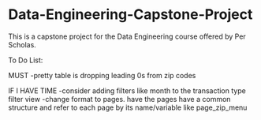 # Data-Engineering-Capstone-Project
This is a capstone project for the Data Engineering course offered by Per Scholas.


To Do List:

MUST
-pretty table is dropping leading 0s from zip codes


IF I HAVE TIME
-consider adding filters like month to the transaction type filter view
-change format to pages.  have the pages have a common structure and refer to each page by its name/variable like page_zip_menu